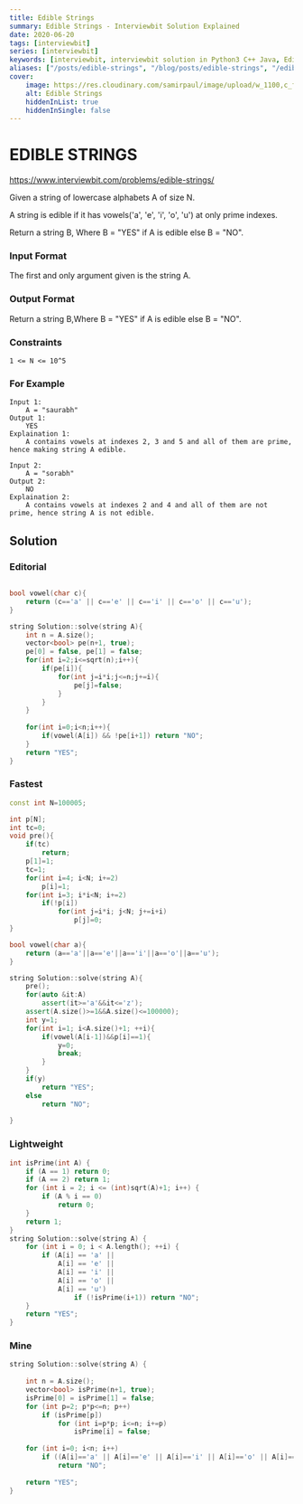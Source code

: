 ```yaml
---
title: Edible Strings
summary: Edible Strings - Interviewbit Solution Explained
date: 2020-06-20
tags: [interviewbit]
series: [interviewbit]
keywords: [interviewbit, interviewbit solution in Python3 C++ Java, Edible Strings solution]
aliases: ["/posts/edible-strings", "/blog/posts/edible-strings", "/edible-strings"]
cover:
    image: https://res.cloudinary.com/samirpaul/image/upload/w_1100,c_fit,co_rgb:FFFFFF,l_text:Arial_70_bold:Edible Strings - Solution Explained/problem-solving.webp
    alt: Edible Strings
    hiddenInList: true
    hiddenInSingle: false
---
```


# EDIBLE STRINGS

https://www.interviewbit.com/problems/edible-strings/

Given a string of lowercase alphabets A of size N.

A string is edible if it has vowels('a', 'e', 'i', 'o', 'u') at only prime indexes.

Return a string B, Where B = "YES" if A is edible else B = "NO".

### Input Format

The first and only argument given is the string A.

### Output Format

Return a string B,Where B = "YES" if A is edible else B = "NO".

### Constraints

```
1 <= N <= 10^5
```

### For Example
```
Input 1:
    A = "saurabh"
Output 1:
    YES
Explaination 1:
    A contains vowels at indexes 2, 3 and 5 and all of them are prime, hence making string A edible.

Input 2:
    A = "sorabh"
Output 2:
    NO
Explaination 2:
    A contains vowels at indexes 2 and 4 and all of them are not prime, hence string A is not edible.
```

## Solution

### Editorial
```cpp

bool vowel(char c){
    return (c=='a' || c=='e' || c=='i' || c=='o' || c=='u');
}

string Solution::solve(string A){
    int n = A.size();
    vector<bool> pe(n+1, true);
    pe[0] = false, pe[1] = false;
    for(int i=2;i<=sqrt(n);i++){
        if(pe[i]){
            for(int j=i*i;j<=n;j+=i){
                pe[j]=false;
            }
        }
    }
    
    for(int i=0;i<n;i++){
        if(vowel(A[i]) && !pe[i+1]) return "NO";
    }
    return "YES";
}
```

### Fastest
```cpp
const int N=100005;

int p[N];
int tc=0;
void pre(){
    if(tc)
        return;
    p[1]=1;
    tc=1;
    for(int i=4; i<N; i+=2)
        p[i]=1;
    for(int i=3; i*i<N; i+=2)
        if(!p[i])
            for(int j=i*i; j<N; j+=i+i)
                p[j]=0;
}

bool vowel(char a){
    return (a=='a'||a=='e'||a=='i'||a=='o'||a=='u');
}

string Solution::solve(string A){
    pre();
    for(auto &it:A)
        assert(it>='a'&&it<='z');
    assert(A.size()>=1&&A.size()<=100000);
    int y=1;
    for(int i=1; i<A.size()+1; ++i){
        if(vowel(A[i-1])&&p[i]==1){
            y=0;
            break;
        }
    }
    if(y)
        return "YES";
    else
        return "NO";
    
}
```

### Lightweight
```cpp
int isPrime(int A) {
    if (A == 1) return 0;
    if (A == 2) return 1;
    for (int i = 2; i <= (int)sqrt(A)+1; i++) {
        if (A % i == 0)
            return 0;
    }
    return 1;
}
string Solution::solve(string A) {
    for (int i = 0; i < A.length(); ++i) {
        if (A[i] == 'a' ||
            A[i] == 'e' ||
            A[i] == 'i' ||
            A[i] == 'o' ||
            A[i] == 'u')
                if (!isPrime(i+1)) return "NO";
    }
    return "YES";
}
```

### Mine
```cpp
string Solution::solve(string A) {
    
    int n = A.size();
    vector<bool> isPrime(n+1, true);
    isPrime[0] = isPrime[1] = false;
    for (int p=2; p*p<=n; p++)
        if (isPrime[p])
            for (int i=p*p; i<=n; i+=p) 
                isPrime[i] = false;
                
    for (int i=0; i<n; i++)
        if ((A[i]=='a' || A[i]=='e' || A[i]=='i' || A[i]=='o' || A[i]=='u') && !isPrime[i+1])
            return "NO";
        
    return "YES";
}

```
